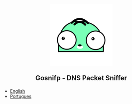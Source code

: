 <h2 align="center">

<img src="./assets/icon.png" width=200>

Gosnifp - DNS Packet Sniffer
</h2>

- [English](./ENGLISH.md)
- [Portugues](./README.md)
